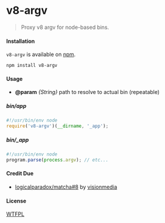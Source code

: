 # v8-argv

> Proxy v8 argv for node-based bins.

#### Installation

`v8-argv` is available on [npm](http://npmjs.org).

    npm install v8-argv

#### Usage

- **@param** _{String}_ path to resolve to actual bin (repeatable)

##### bin/app

```js
#!/usr/bin/env node
require('v8-argv')(__dirname, '_app');
```

##### bin/_app

```js
#!/usr/bin/env node
program.parse(process.argv); // etc...
```

#### Credit Due

- [logicalparadox/matcha#8](https://github.com/logicalparadox/matcha/pull/8) by [visionmedia](https://github.com/visionmedia)

#### License

[WTFPL](http://wtfpl.org/)
